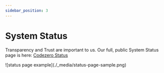 ```yaml
---
sidebar_position: 3
---
```


# System Status

Transparency and Trust are important to us. Our full, public System Status page is here: [Codezero Status](https://status.codezero.io) 

<div style={{ textAlign: 'center' }}> 
<image>![status page example](./_media/status-page-sample.png)</image>
</div>